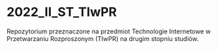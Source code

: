 # 2022_II_ST_TIwPR
Repozytorium przeznaczone na przedmiot Technologie Internetowe w Przetwarzaniu Rozproszonym (TIwPR) na drugim stopniu studiów.
